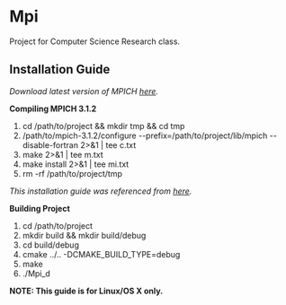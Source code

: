 Mpi
===

Project for Computer Science Research class.

## Installation Guide

*Download latest version of MPICH [here](http://mpich.org/downloads/).*

**Compiling MPICH 3.1.2**

1. cd /path/to/project && mkdir tmp && cd tmp
2. /path/to/mpich-3.1.2/configure --prefix=/path/to/project/lib/mpich --disable-fortran 2>&1 | tee c.txt
3. make 2>&1 | tee m.txt
4. make install 2>&1 | tee mi.txt
5. rm -rf /path/to/project/tmp

*This installation guide was referenced from [here](http://mpich.org/static/downloads/3.1.2/mpich-3.1.2-installguide.pdf).*

**Building Project**

1. cd /path/to/project
2. mkdir build && mkdir build/debug
2. cd build/debug
3. cmake ../.. -DCMAKE_BUILD_TYPE=debug
4. make
5. ./Mpi_d

**NOTE: This guide is for Linux/OS X only.**
